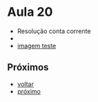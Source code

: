 # Aula 20

- Resolução conta corrente
- 
- [imagem teste](docs/teste_de_unidade.png)


## Próximos

- [voltar](../README.md)
- [próximo](aula08.md)
